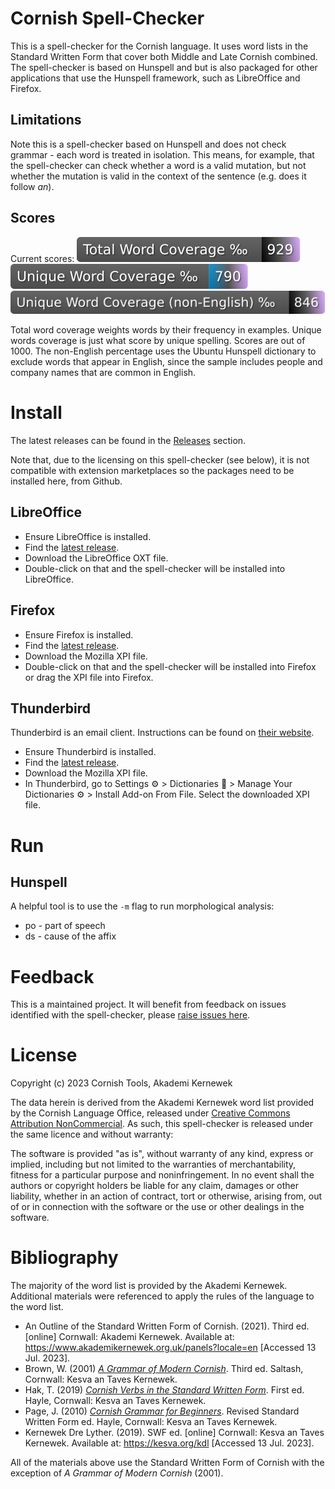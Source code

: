 # Cornish Spell-Checker

This is a spell-checker for the Cornish language. It uses word lists in the Standard Written Form that cover both Middle and Late Cornish combined. The spell-checker is based on Hunspell and but is also packaged for other applications that use the Hunspell framework, such as LibreOffice and Firefox.

## Limitations

Note this is a spell-checker based on Hunspell and does not check grammar - each word is treated in isolation. This means, for example, that the spell-checker can check whether a word is a valid mutation, but not whether the mutation is valid in the context of the sentence (e.g. does it follow _an_).

## Scores

Current scores:
![](badge/test-total-words.svg)
![](badge/test-unique-words.svg)
![](badge/test-unique-noneng-words.svg)

Total word coverage weights words by their frequency in examples. Unique words coverage is just what score by unique spelling. Scores are out of 1000. The non-English percentage uses the Ubuntu Hunspell dictionary to exclude words that appear in English, since the sample includes people and company names that are common in English. 

# Install

The latest releases can be found in the [Releases](https://github.com/cornish-tools/cornish-spellchecker/releases) section.

Note that, due to the licensing on this spell-checker (see below), it is not compatible with extension marketplaces so the packages need to be installed here, from Github.

## LibreOffice

- Ensure LibreOffice is installed.
- Find the [latest release](https://github.com/cornish-tools/cornish-spellchecker/releases).
- Download the LibreOffice OXT file.
- Double-click on that and the spell-checker will be installed into LibreOffice.

## Firefox

- Ensure Firefox is installed.
- Find the [latest release](https://github.com/cornish-tools/cornish-spellchecker/releases).
- Download the Mozilla XPI file.
- Double-click on that and the spell-checker will be installed into Firefox or drag the XPI file into Firefox.

## Thunderbird

Thunderbird is an email client. Instructions can be found on [their website](https://support.mozilla.org/en-US/kb/installing-addon-thunderbird#w_a-slightly-less-ideal-case-install-from-a-downloaded-xpi-file).

- Ensure Thunderbird is installed.
- Find the [latest release](https://github.com/cornish-tools/cornish-spellchecker/releases).
- Download the Mozilla XPI file.
- In Thunderbird, go to Settings &#x2699; > Dictionaries &#128213; > Manage Your Dictionaries &#x2699; > Install Add-on From File. Select the downloaded XPI file.

# Run

## Hunspell

A helpful tool is to use the `-m` flag to run morphological analysis:
* po - part of speech
* ds - cause of the affix

# Feedback

This is a maintained project. It will benefit from feedback on issues identified with the spell-checker, please [raise issues here](https://github.com/cornish-tools/cornish-spellchecker/issues).

# License

Copyright (c) 2023 Cornish Tools, Akademi Kernewek

The data herein is derived from the Akademi Kernewek word list provided by the Cornish Language Office, released under [Creative Commons Attribution NonCommercial](https://creativecommons.org/licenses/by-nc/4.0/). As such, this spell-checker is released under the same licence and without warranty:

The software is provided "as is", without warranty of any kind, express or implied, including but not limited to the warranties of merchantability, fitness for a particular purpose and noninfringement. In no event shall the authors or copyright holders be liable for any claim, damages or other liability, whether in an action of contract, tort or otherwise, arising from, out of or in connection with the software or the use or other dealings in the software.

# Bibliography

The majority of the word list is provided by the Akademi Kernewek. Additional materials were referenced to apply the rules of the language to the word list.

* An Outline of the Standard Written Form of Cornish. (2021). Third ed. [online] Cornwall: Akademi Kernewek. Available at: https://www.akademikernewek.org.uk/panels?locale=en [Accessed 13 Jul. 2023].
* Brown, W. (2001) *[A Grammar of Modern Cornish](https://kesva.org/publications/grammar-modern-cornish)*. Third ed. Saltash, Cornwall: Kesva an Taves Kernewek.
* Hak, T. (2019) *[Cornish Verbs in the Standard Written Form](https://kesva.org/publications/cornish-verbs)*. First ed. Hayle, Cornwall: Kesva an Taves Kernewek.
* Page, J. (2010) *[Cornish Grammar for Beginners](https://kesva.org/publications/cornish-grammar-beginners-and-auxiliary-verbs)*. Revised Standard Written Form ed. Hayle, Cornwall: Kesva an Taves Kernewek.
* Kernewek Dre Lyther. (2019). SWF ed. [online] Cornwall: Kesva an Taves Kernewek. Available at: https://kesva.org/kdl [Accessed 13 Jul. 2023].

All of the materials above use the Standard Written Form of Cornish with the exception of _A Grammar of Modern Cornish_ (2001).
